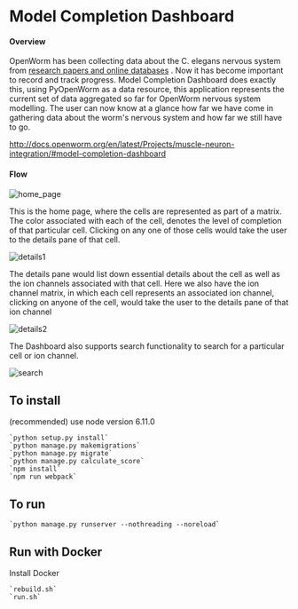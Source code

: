 # Model Completion Dashboard

#### Overview

OpenWorm has been collecting data about the C. elegans nervous system from [research papers and online databases](https://pyopenworm.readthedocs.io/en/latest/data_sources.html) . Now it has become important to record and track progress.
Model Completion Dashboard does exactly this, using PyOpenWorm as a data resource, this application represents the current set of data aggregated so far for OpenWorm nervous system modelling. The user can now know at a glance how far we have come in gathering data about the worm's nervous system and how far we still have to go.

http://docs.openworm.org/en/latest/Projects/muscle-neuron-integration/#model-completion-dashboard

#### Flow

![home_page](https://user-images.githubusercontent.com/15982349/30006225-441afc3c-9111-11e7-813c-2d9c6df545c0.png)

This is the home page, where the cells are represented as part of a matrix. The color associated with each of the cell, denotes the level of completion of that particular cell.
Clicking on any one of those cells would take the user to the details pane of that cell.

![details1](https://user-images.githubusercontent.com/15982349/30006223-441141c4-9111-11e7-9b60-a1eef3553c60.png)

The details pane would list down essential details about the cell as well as the ion channels associated with that cell.
Here we also have the ion channel matrix, in which each cell represents an associated ion channel, clicking on anyone of the cell, would take the user to the details pane of that ion channel


![details2](https://user-images.githubusercontent.com/15982349/30006413-61eb268e-9115-11e7-95cc-3076ee9eb5a7.png)

The Dashboard also supports search functionality to search for a particular cell or ion channel.

![search](https://user-images.githubusercontent.com/15982349/30006226-443a6888-9111-11e7-9dc5-84ca7a6af4b5.png)


To install
----------

(recommended) use node version 6.11.0
```
`python setup.py install`
`python manage.py makemigrations`
`python manage.py migrate`
`python manage.py calculate_score`
`npm install`
`npm run webpack`
```
To run
------
```
`python manage.py runserver --nothreading --noreload`
```
Run with Docker 
---------------

Install Docker
```
`rebuild.sh`
`run.sh`
```
